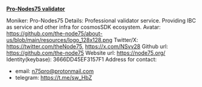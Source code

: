 [**Pro-Nodes75 validator**](https://testnet.storyscan.app/validators/storyvaloper12vrh9n58r2ftpdjfjj7j4ghfw76sx9c4e45yxl)

Moniker: Pro-Nodes75
Details: Professional validator service. Providing IBC as service and other infra for cosmosSDK ecosystem. 
Avatar: https://github.com/the-node75/about-us/blob/main/resources/logo_128x128.png
Twitter/X: https://twitter.com/theNode75, https://x.com/NSvv28
Github url: https://github.com/the-node75
Website url: https://node75.org/
Identity(keybase): 3666DD45EF3157F1
Address for contact:
 * email: n75pro@protonmail.com
 * telegram: https://t.me/sw_HbZ
